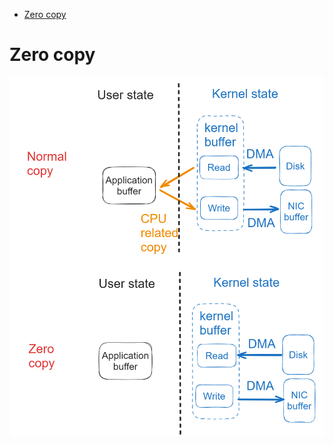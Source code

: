 - [Zero copy](#zero-copy)

# Zero copy

![file structure 1](../.gitbook/assets/messageQueue_zeroCopy.png) 

